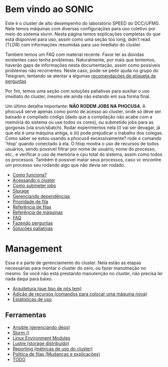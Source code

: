 # Bem vindo ao SONIC
Este é o cluster de alto desempenho do laboratório SPEED do DCC/UFMG. Nele temos máquinas com diversas configurações para uso coletivo por meio do sistema slurm. Nesta página temos explicações completas do que está disponível para uso, assim como uma seção too long, didn’t read (TLDR) com informações resumidas para uso imediato do cluster.

Também temos um FAQ com material recente. Favor ler as dúvidas existentes caso tenha problemas. Naturalmente, por mais que tentemos, haverão gaps de informações nesta documentação, assim como possíveis problemas não recorrentes. Neste caso, pode-se pedir ajuda no grupo do Telegram, tentando se atentar a algumas [recomendações de etiqueta de perguntas](user/perguntas.md)

Por fim, temos uma seção com soluções paliativas para auxiliar o uso imediato do cluster, mesmo ele ainda não estando em sua forma final.

Um último detalhe importante: **NÃO RODEM JOBS NA PHOCUS4.** A phocus4 serve apenas como ponto de acesso ao cluster, onde só deve ser baixado e compilado código (dado que a compilação não acabe com a memória do sistema ou use todos os cores), ou submetido jobs para as gorgonas (via srun/sbatch). Rodar experimentos nela (i) vai ser devagar, já que ela é uma máquina antiga, e (ii) pode prejudicar o trabalho dos colegas. Como saber se estou usando a phocus4 excessivamente? rode o comando 'htop' quando conectado à ela. O htop mostra o uso de recursos de todos usuários, sendo possível filtrar por nome de usuário, nome do processo, etc., e verificar o uso de memória e cpu total do sistema, assim como todos os processos. Também é possível matar seus processos, caso vc encontre um processo seu rodando algo que não devia ser rodado.

 - [Como funciona?](user/como-funciona.md)
 - [Acessando o cluster](user/acesso.md)
 - [Como submeter jobs](user/submissao-slurm.md)
 - [Storage](user/storage.md)
 - [Gerenciando dependências](user/gerencia-de-deps.md)
 - [Prioridade de fila](user/prioridade-de-fila.md)
 - [Referência de filas](user/filas-atual.md)
 - [Referência de máquinas](user/nodes.md)
 - [FAQ](user/faq.md)
 - [Fazendo perguntas](user/perguntas.md)
 - [Soluções paliativas](user/gamba.md)

# Management
Essa é a parte de gerenciamento do cluster. Nela estão as etapas necessárias para montar o cluster do zero, ou fazer manutneção no mesmo. Se você não está prestando manutenção no cluster, não precisa ler nada daqui para baixo.

 - [Arquitetura (que tipo de nós tem)](link)
 - [Adição de recursos (comandos para colocar uma máquina nova)](link)
 - [Estatísticas de uso](management/stats.md)

## Ferramentas
 - [Ansible (gerenciando deps)](link)
 - [Slurm ()](link)
 - [Linux Environment Modules](link)
 - [Lustre (storage distribuído)](link)
 - [Reporting (métricas de uso do cluster)](link)
 - [Politica de filas (Mudanças e explicações)](link)
 - [TODO](link)
